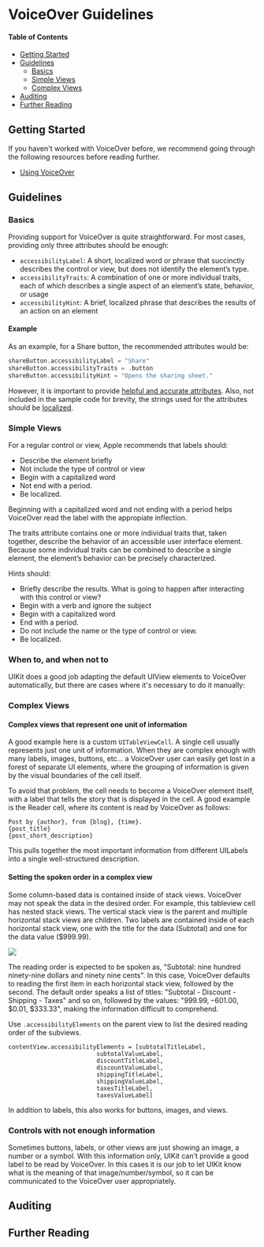 # VoiceOver Guidelines

#### Table of Contents

- [Getting Started](#getting-started)
- [Guidelines](#guidelines)
	- [Basics](#basics)
	- [Simple Views](#simple-views)
	- [Complex Views](#complex-views)
- [Auditing](#auditing)
- [Further Reading](#further-reading)

## <a name="getting-started"></a>Getting Started

If you haven't worked with VoiceOver before, we recommend going through the following resources before reading further. 

- [Using VoiceOver](using-voiceover.md)

## <a name="guidelines"></a>Guidelines

### <a name="basics"></a>Basics

Providing support for VoiceOver is quite straightforward. For most cases, providing only three attributes should be enough:

* `accessibilityLabel`: A short, localized word or phrase that succinctly describes the control or view, but does not identify the element’s type.
* `accessibilityTraits`: A combination of one or more individual traits, each of which describes a single aspect of an element’s state, behavior, or usage
* `accessibilityHint`: A brief, localized phrase that describes the results of an action on an element

#### Example

As an example, for a Share button, the recommended attributes would be:

```swift
shareButton.accessibilityLabel = "Share"
shareButton.accessibilityTraits = .button
shareButton.accessibilityHint = "Opens the sharing sheet."
```

However, it is important to provide [helpful and accurate attributes](https://developer.apple.com/library/content/documentation/UserExperience/Conceptual/iPhoneAccessibility/Making_Application_Accessible/Making_Application_Accessible.html#//apple_ref/doc/uid/TP40008785-CH102-SW6). Also, not included in the sample code for brevity, the strings used for the attributes should be [localized](https://developer.apple.com/library/archive/documentation/MacOSX/Conceptual/BPInternational/InternationalizingYourCode/InternationalizingYourCode.html#//apple_ref/doc/uid/10000171i-CH4-SW1).

### <a namme="simple-views"></a>Simple Views

For a regular control or view, Apple recommends that labels should:
- Describe the element briefly
- Not include the type of control or view
- Begin with a capitalized word
- Not end with a period.
- Be localized.

Beginning with a capitalized word and not ending with a period helps VoiceOver read the label with the appropiate inflection.

The traits attribute contains one or more individual traits that, taken together, describe the behavior of an accessible user interface element. Because some individual traits can be combined to describe a single element, the element’s behavior can be precisely characterized.

Hints should:
- Briefly describe the results. What is going to happen after interacting with this control or view?
- Begin with a verb and ignore the subject
- Begin with a capitalized word
- End with a period.
- Do not include the name or the type of control or view.
- Be localized.

### When to, and when not to

UIKit does a good job adapting the default UIView elements to VoiceOver automatically,  but there are cases where it's necessary to do it manually:

### <a name="complex-views"></a>Complex Views

#### Complex views that represent one unit of information
A good example here is a custom `UITableViewCell`. A single cell usually represents just one unit of information. When they are complex enough with many labels, images, buttons, etc... a VoiceOver user can easily get lost in a forest of separate UI elements, where the grouping of information is given by the visual boundaries of the cell itself. 

To avoid that problem, the cell needs to become a VoiceOver element itself, with a label that tells the story that is displayed in the cell. A good example is the Reader cell, where its content is read by VoiceOver as follows:
```
Post by {author}, from {blog}, {time}.
{post_title}
{post_short_description}
```
This pulls together the most important information from different UILabels into a single well-structured description.

#### Setting the spoken order in a complex view
Some column-based data is contained inside of stack views. VoiceOver may not speak the data in the desired order. For example, this tableview cell has nested stack views. The vertical stack view is the parent and multiple horizontal stack views are children. Two labels are contained inside of each horizontal stack view, one with the title for the data (Subtotal) and one for the data value ($999.99).

![](images/voiceover-guidelines.png)

The reading order is expected to be spoken as, "Subtotal: nine hundred ninety-nine dollars and ninety nine cents". In this case, VoiceOver defaults to reading the first item in each horizontal stack view, followed by the second. The default order speaks a list of titles: "Subtotal - Discount - Shipping - Taxes" and so on, followed by the values: "$999.99, -$601.00, $0.01, $333.33", making the information difficult to comprehend.

Use `.accessibilityElements` on the parent view to list the desired reading order of the subviews.
```
contentView.accessibilityElements = [subtotalTitleLabel, 
			             subtotalValueLabel, 
			             discountTitleLabel, 
			             discountValueLabel,
			             shippingTitleLabel,
			             shippingValueLabel,
			             taxesTitleLabel,
			             taxesValueLabel]
``` 
In addition to labels, this also works for buttons, images, and views.

### Controls with not enough information
Sometimes buttons, labels, or other views are just showing an image, a number or a symbol. With this information only, UIKit can't provide a good label to be read by VoiceOver. In this cases it is our job to let UIKit know what is the meaning of that image/number/symbol, so it can be communicated to the VoiceOver user appropriately.

## <a name="auditing"></a>Auditing

## <a name="further-reading"></a>Further Reading